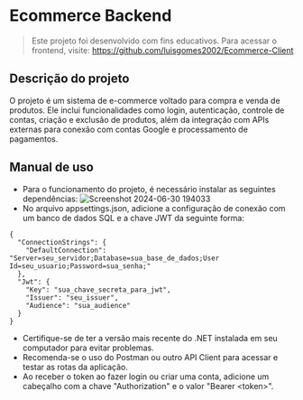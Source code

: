 # Ecommerce Backend 
> Este projeto foi desenvolvido com fins educativos. Para acessar o frontend, visite: https://github.com/luisgomes2002/Ecommerce-Client

## Descrição do projeto
O projeto é um sistema de e-commerce voltado para compra e venda de produtos. Ele inclui funcionalidades como login, autenticação, controle de contas, criação e exclusão de produtos, além da integração com APIs externas para conexão com contas Google e processamento de pagamentos.

## Manual de uso
- Para o funcionamento do projeto, é necessário instalar as seguintes dependências:
  ![Screenshot 2024-06-30 194033](https://github.com/luisgomes2002/Ecommerce-Server/assets/85139913/f625e36e-fddf-45fb-91e5-6670412591b0)
- No arquivo appsettings.json, adicione a configuração de conexão com um banco de dados SQL e a chave JWT da seguinte forma:
```
{
  "ConnectionStrings": {
    "DefaultConnection": "Server=seu_servidor;Database=sua_base_de_dados;User Id=seu_usuario;Password=sua_senha;"
  },
  "Jwt": {
    "Key": "sua_chave_secreta_para_jwt",
    "Issuer": "seu_issuer",
    "Audience": "sua_audience"
  }
}
```
- Certifique-se de ter a versão mais recente do .NET instalada em seu computador para evitar problemas.
- Recomenda-se o uso do Postman ou outro API Client para acessar e testar as rotas da aplicação.
- Ao receber o token ao fazer login ou criar uma conta, adicione um cabeçalho com a chave "Authorization" e o valor "Bearer \<token\>".
